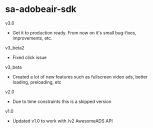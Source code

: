 sa-adobeair-sdk
============

v3.0
- Get it to production ready. From now on it's small bug-fixes, improvements, etc.

v3_beta2
- Fixed click issue

v3_beta
- Created a lot of new features such as fullscreen video ads, better loading, preloading, etc

v2.0
- Due to time constraints this is a skipped version

v1.0
- Updated v1.0 to work with /v2 AwesomeADS API
